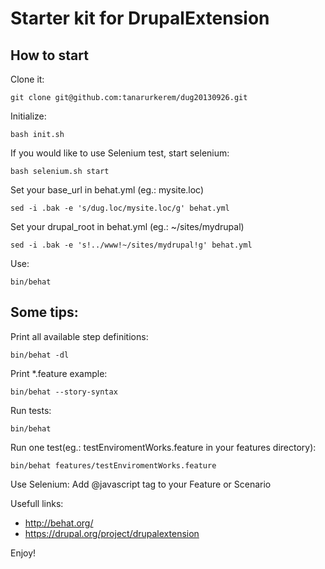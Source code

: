Starter kit for DrupalExtension
===============================

How to start
------------

Clone it:

    git clone git@github.com:tanarurkerem/dug20130926.git

Initialize:

    bash init.sh

If you would like to use Selenium test, start selenium:

    bash selenium.sh start

Set your base\_url in behat.yml (eg.: mysite.loc)

    sed -i .bak -e 's/dug.loc/mysite.loc/g' behat.yml

Set your drupal\_root in behat.yml (eg.: ~/sites/mydrupal)

    sed -i .bak -e 's!../www!~/sites/mydrupal!g' behat.yml

Use:

    bin/behat

Some tips:
----------

Print all available step definitions:

    bin/behat -dl

Print \*.feature example:

    bin/behat --story-syntax

Run tests:

    bin/behat

Run one test(eg.: testEnviromentWorks.feature in your features directory):

    bin/behat features/testEnviromentWorks.feature

Use Selenium:
  Add @javascript tag to your Feature or Scenario

Usefull links:

* http://behat.org/
* https://drupal.org/project/drupalextension

Enjoy!
